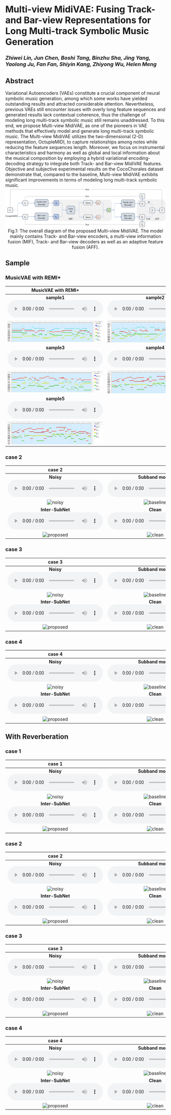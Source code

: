 # Multi-view MidiVAE: Fusing Track- and Bar-view Representations for Long Multi-track Symbolic Music Generation

### *Zhiwei Lin, Jun Chen, Boshi Tang, Binzhu Sha, Jing Yang, Yaolong Ju, Fan Fan, Shiyin Kang, Zhiyong Wu, Helen Meng*

<h2 id = "1">Abstract</h2>
Variational Autoencoders (VAEs)  constitute a crucial component of neural symbolic music generation, among which some works have yielded outstanding results and attracted considerable attention. Nevertheless, previous VAEs still encounter issues with overly long feature sequences and generated results lack contextual coherence, thus the challenge of modeling long multi-track symbolic music still remains unaddressed. To this end, we propose Multi-view MidiVAE, as one of the pioneers in VAE methods that effectively model and generate long multi-track symbolic music.
The Multi-view MidiVAE utilizes the two-dimensional (2-D) representation, OctupleMIDI, to capture relationships among notes while reducing the feature sequences length. Moreover, we focus on instrumental characteristics and harmony as well as global and local information about the musical composition by employing a hybrid variational encoding-decoding strategy to integrate both Track- and Bar-view MidiVAE features. Objective and subjective experimental results on the CocoChorales dataset demonstrate that, compared to the baseline, Multi-view MidiVAE exhibits significant improvements in terms of modeling long multi-track symbolic music. 

<center>
    <script src="https://polyfill.io/v3/polyfill.min.js?features=es6"></script>
	<script id="MathJax-script" async
        src="https://cdn.jsdelivr.net/npm/mathjax@3/es5/tex-mml-chtml.js">
</script>
    <img style="zoom: 150%;" 
    src="./data/fig/total_graph.jpg">
    <br>
    <div class="caption" style="max-width: 1000px;"> 
    Fig.1: The overall diagram of the proposed Multi-view MidiVAE. The model mainly contains Track- and Bar-view encoders, a multi-view information fusion (MIF), Track- and Bar-view decoders as well as an adaptive feature fusion (AFF).
    </div>
</center>




## Sample

<h3 id = "3"> MusicVAE with REMI+</h3>

|                          **MusicVAE with REMI+**                          |                                                              |
| :----------------------------------------------------------: | :----------------------------------------------------------: |
| **sample1** <br><audio controls><source src="./data/samples/MusicVAE_REMIplus/1.wav" type="audio/wav">Your browser does not support the audio element.</audio> | **sample2** <br>  <audio controls><source src="./data/samples/MusicVAE_REMIplus/2.wav" type="audio/wav">Your browser does not support the audio element.</audio> |
| <img src="./data/samples/B-view/1.jpg" alt="sample1" width="100%" /> | <img src="./data/samples/B-view/2.jpg" alt="sample2" width="100%" /> |
| **sample3**<br>  <audio controls><source src="./data/samples/B-view/3.wav" type="audio/wav">Your browser does not support the audio element.</audio> | **sample4** <br> <audio controls><source src="./data/samples/B-view/4.wav" type="audio/wav">Your browser does not support the audio element.</audio> |
| <img src="./data/samples/B-view/3.jpg" alt="proposed" width="100%" /> | <img src="./data/samples/B-view/4.jpg" alt="clean" width="100%" /> |
| **sample5**<br>  <audio controls><source src="./data/samples/B-view/5.wav" type="audio/wav">Your browser does not support the audio element.</audio> |
| <img src="./data/samples/B-view/5.jpg" alt="proposed" width="100%" /> |



<h3 id = "3"> case 2</h3>

|                          **case 2**                          |                                                              |
| :----------------------------------------------------------: | :----------------------------------------------------------: |
| **Noisy** <br><audio controls><source src="./data/no_reverb/example110/noisy.wav" type="audio/wav">Your browser does not support the audio element.</audio> | **Subband model** <br>  <audio controls><source src="./data/no_reverb/example110/Subband_model.wav" type="audio/wav">Your browser does not support the audio element.</audio> |
| <img src="./data/no_reverb/example110/noisy.jpg" alt="noisy" width="100%" /> | <img src="./data/no_reverb/example110/Subband_model.jpg" alt="baseline" width="100%" /> |
| **Inter-SubNet**<br>  <audio controls><source src="./data/no_reverb/example110/Inter_SubNet.wav" type="audio/wav">Your browser does not support the audio element.</audio> | **Clean** <br> <audio controls><source src="./data/no_reverb/example110/clean.wav" type="audio/wav">Your browser does not support the audio element.</audio> |
| <img src="./data/no_reverb/example110/Inter_SubNet.jpg" alt="proposed" width="100%" /> | <img src="./data/no_reverb/example110/clean.jpg" alt="clean" width="100%" /> |



<h3 id = "3"> case 3</h3>

|                          **case 3**                          |                                                              |
| :----------------------------------------------------------: | :----------------------------------------------------------: |
| **Noisy**<br/>  <audio controls><source src="./data/no_reverb/example38/noisy.wav" type="audio/wav">Your browser does not support the audio element.</audio> | **Subband model**<br/>   <audio controls><source src="./data/no_reverb/example38/Subband_model.wav" type="audio/wav">Your browser does not support the audio element.</audio> |
| <img src="./data/no_reverb/example38/noisy.jpg" alt="noisy" width="100%" /> | <img src="./data/no_reverb/example38/Subband_model.jpg" alt="baseline" width="100%"/> |
| **Inter-SubNet**  <br/><audio controls><source src="./data/no_reverb/example38/Inter_SubNet.wav" type="audio/wav">Your browser does not support the audio element.</audio> | **Clean**  <br/><audio controls><source src="./data/no_reverb/example38/clean.wav" type="audio/wav">Your browser does not support the audio element.</audio> |
| <img src="./data/no_reverb/example38/Inter_SubNet.jpg" alt="proposed" width="100%" /> | <img src="./data/no_reverb/example38/clean.jpg" alt="clean" width="100%" /> |



<h3 id = "3"> case 4</h3>

|                          **case 4**                          |                                                              |
| :----------------------------------------------------------: | :----------------------------------------------------------: |
| **Noisy**  <br/><audio controls><source src="./data/no_reverb/example213/noisy.wav" type="audio/wav">Your browser does not support the audio element.</audio> | **Subband model**  <br/><audio controls><source src="./data/no_reverb/example213/Subband_model.wav" type="audio/wav">Your browser does not support the audio element.</audio> |
| <img src="./data/no_reverb/example213/noisy.jpg" alt="noisy" width="100%" /> | <img src="./data/no_reverb/example213/Subband_model.jpg" alt="baseline" width="100%" /> |
| **Inter-SubNet**  <br/><audio controls><source src="./data/no_reverb/example213/Inter_SubNet.wav" type="audio/wav">Your browser does not support the audio element.</audio> | **Clean**  <br/><audio controls><source src="./data/no_reverb/example213/clean.wav" type="audio/wav">Your browser does not support the audio element.</audio> |
| <img src="./data/no_reverb/example213/Inter_SubNet.jpg" alt="proposed" width="100%" /> | <img src="./data/no_reverb/example213/clean.jpg" alt="clean" width="100%" /> |







## With Reverberation

<h3 id = "3"> case 1</h3>

|                          **case 1**                          |                                                              |
| :----------------------------------------------------------: | :----------------------------------------------------------: |
| **Noisy** <br><audio controls><source src="./data/with_reverb/example38/noisy.wav" type="audio/wav">Your browser does not support the audio element.</audio> | **Subband model** <br>  <audio controls><source src="./data/with_reverb/example38/Subband_model.wav" type="audio/wav">Your browser does not support the audio element.</audio> |
| <img src="./data/with_reverb/example38/noisy.jpg" alt="noisy" width="100%"/> | <img src="./data/with_reverb/example38/Subband_model.jpg" alt="baseline" width="100%"/> |
| **Inter-SubNet**<br>  <audio controls><source src="./data/with_reverb/example38/Inter_SubNet.wav" type="audio/wav">Your browser does not support the audio element.</audio> | **Clean** <br> <audio controls><source src="./data/with_reverb/example38/clean.wav" type="audio/wav">Your browser does not support the audio element.</audio> |
| <img src="./data/with_reverb/example38/Inter_SubNet.jpg" alt="proposed" width="100%"/> | <img src="./data/with_reverb/example38/clean.jpg" alt="clean" width="100%"/> |



<h3 id = "3"> case 2</h3>

|                          **case 2**                          |                                                              |
| :----------------------------------------------------------: | :----------------------------------------------------------: |
| **Noisy** <br><audio controls><source src="./data/with_reverb/example110/noisy.wav" type="audio/wav">Your browser does not support the audio element.</audio> | **Subband model** <br>  <audio controls><source src="./data/with_reverb/example110/Subband_model.wav" type="audio/wav">Your browser does not support the audio element.</audio> |
| <img src="./data/with_reverb/example110/noisy.jpg" alt="noisy" width="100%" /> | <img src="./data/with_reverb/example110/Subband_model.jpg" alt="baseline" width="100%"/> |
| **Inter-SubNet**<br>  <audio controls><source src="./data/with_reverb/example110/Inter_SubNet.wav" type="audio/wav">Your browser does not support the audio element.</audio> | **Clean** <br> <audio controls><source src="./data/with_reverb/example110/clean.wav" type="audio/wav">Your browser does not support the audio element.</audio> |
| <img src="./data/with_reverb/example110/Inter_SubNet.jpg" alt="proposed" width="100%"/> | <img src="./data/with_reverb/example110/clean.jpg" alt="clean" width="100%"/> |



<h3 id = "3"> case 3</h3>

|                          **case 3**                          |                                                              |
| :----------------------------------------------------------: | :----------------------------------------------------------: |
| **Noisy**  <br/><audio controls><source src="./data/with_reverb/example245/noisy.wav" type="audio/wav">Your browser does not support the audio element.</audio> | **Subband model**   <br/><audio controls><source src="./data/with_reverb/example245/Subband_model.wav" type="audio/wav">Your browser does not support the audio element.</audio> |
| <img src="./data/with_reverb/example245/noisy.jpg" alt="noisy" width="100%"/> | <img src="./data/with_reverb/example245/Subband_model.jpg" alt="baseline" width="100%"/> |
| **Inter-SubNet**  <br/><audio controls><source src="./data/with_reverb/example245/Inter_SubNet.wav" type="audio/wav">Your browser does not support the audio element.</audio> | **Clean**  <br/><audio controls><source src="./data/with_reverb/example245/clean.wav" type="audio/wav">Your browser does not support the audio element.</audio> |
| <img src="./data/with_reverb/example245/Inter_SubNet.jpg" alt="proposed" width="100%"/> | <img src="./data/with_reverb/example245/clean.jpg" alt="clean" width="100%"/> |



<h3 id = "3"> case 4</h3>

|                          **case 4**                          |                                                              |
| :----------------------------------------------------------: | :----------------------------------------------------------: |
| **Noisy**  <br/><audio controls><source src="./data/with_reverb/example206/noisy.wav" type="audio/wav">Your browser does not support the audio element.</audio> | **Subband model**   <br/><audio controls><source src="./data/with_reverb/example206/Subband_model.wav" type="audio/wav">Your browser does not support the audio element.</audio> |
| <img src="./data/with_reverb/example206/noisy.jpg" alt="noisy" width="100%"/> | <img src="./data/with_reverb/example206/Subband_model.jpg" alt="baseline" width="100%"/> |
| **Inter-SubNet**  <br/><audio controls><source src="./data/with_reverb/example206/Inter_SubNet.wav" type="audio/wav">Your browser does not support the audio element.</audio> | **Clean**  <br/><audio controls><source src="./data/with_reverb/example206/clean.wav" type="audio/wav">Your browser does not support the audio element.</audio> |
| <img src="./data/with_reverb/example206/Inter_SubNet.jpg" alt="proposed" width="100%"/> | <img src="./data/with_reverb/example206/clean.jpg" alt="clean" width="100%"/> |
